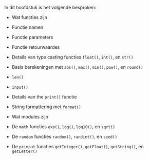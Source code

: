 In dit hoofdstuk is het volgende besproken:

-   Wat functies zijn

-   Functie namen

-   Functie parameters

-   Functie retourwaardes

-   Details van type casting functies `float()`, `int()`, en `str()`

-   Basis berekeningen met `abs()`, `max()`, `min()`, `pow()`, en
    `round()`

-   `len()`

-   `input()`

-   Details van the `print()` functie

-   String formattering met `format()`

-   Wat modules zijn

-   De `math` functies `exp()`, `log()`, `log10()`, en `sqrt()`

-   De `random` functies `random()`, `randint()`, en `seed()`

-   De `pcinput` functies `getInteger()`, `getFloat()`, `getString()`,
    en `getLetter()`
